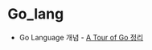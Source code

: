 # Go_lang

- Go Language 개념 - [A Tour of Go 정리](https://github.com/DSC-Sahmyook/golang/wiki/Week2.-Golang-%EA%B3%B5%EB%B6%80%ED%95%98%EA%B8%B0!_%EB%B0%B0%EC%84%B1%ED%98%84(Go-REST-API-%EC%8A%A4%ED%84%B0%EB%94%94))
